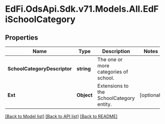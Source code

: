 # EdFi.OdsApi.Sdk.v71.Models.All.EdFiSchoolCategory

## Properties

Name | Type | Description | Notes
------------ | ------------- | ------------- | -------------
**SchoolCategoryDescriptor** | **string** | The one or more categories of school. | 
**Ext** | **Object** | Extensions to the SchoolCategory entity. | [optional] 

[[Back to Model list]](../README.md#documentation-for-models) [[Back to API list]](../README.md#documentation-for-api-endpoints) [[Back to README]](../README.md)

